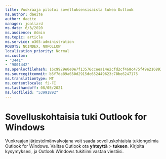 ```yaml
---
title: Vuokraaja pilotoi sovelluksensisaista tukea Outlook
ms.author: daeite
author: daeite
manager: joallard
ms.date: 6/3/2020
ms.audience: Admin
ms.topic: article
ms.service: o365-administration
ROBOTS: NOINDEX, NOFOLLOW
localization_priority: Normal
ms.custom:
- "3441"
- "9001442"
ms.openlocfilehash: 16c9929e0e0e7f13576cceea14e2cfd2cf468c475f49e216893667ca0fa1a00e
ms.sourcegitcommit: b5f7da89a650d2915dc652449623c78be6247175
ms.translationtype: MT
ms.contentlocale: fi-FI
ms.lasthandoff: 08/05/2021
ms.locfileid: "53991892"
---
```

# <a name="in-app-support-in-outlook-for-windows"></a>Sovelluskohtaisia tuki Outlook for Windows

Vuokraajan järjestelmänvalvojana voit saada sovelluskohtaisia tukiongelmia Outlook for Windows. Valitse Outlook ota **yhteyttä**  >  **tukeen**. Kirjoita kysymyksesi, ja Outlook Windows tukitiimi vastaa viestiisi.